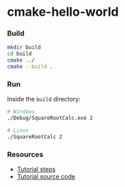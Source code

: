 # cmake-hello-world
### Build
```bash
mkdir build
cd build
cmake ../
cmake --build .
```

### Run
Inside the `build` directory:
```bash
# Windows
./Debug/SquareRootCalc.exe 2

# Linux
./SquareRootCalc 2
```


### Resources
- [Tutorial steps](https://cmake.org/cmake/help/latest/guide/tutorial/A%20Basic%20Starting%20Point.html)
- [Tutorial source code](https://github.com/Kitware/CMake/tree/master/Help/guide/tutorial)